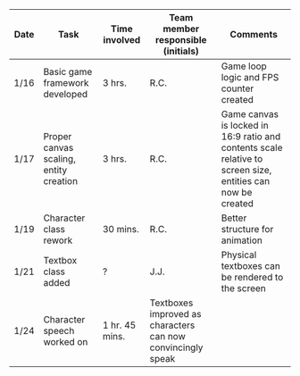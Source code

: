 |Date|Task|Time involved|Team member responsible (initials)|Comments|
|---|-----|-------------|----------------------------------|--------|
|1/16|Basic game framework developed|3 hrs.|R.C.|Game loop logic and FPS counter created|
|1/17|Proper canvas scaling, entity creation|3 hrs.|R.C.|Game canvas is locked in 16:9 ratio and contents scale relative to screen size, entities can now be created|
|1/19|Character class rework|30 mins.|R.C.|Better structure for animation|
|1/21|Textbox class added|?|J.J.|Physical textboxes can be rendered to the screen|
|1/24|Character speech worked on|1 hr. 45 mins.|Textboxes improved as characters can now convincingly speak|
